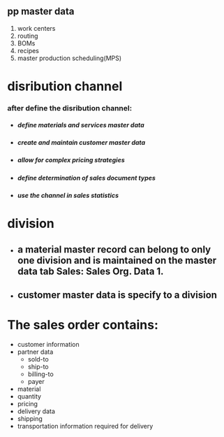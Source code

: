## pp master data
1. work centers
2. routing
3. BOMs
4. recipes
5. master production scheduling(MPS)


# disribution channel
### after define the disribution channel:
* ##### define materials and services master data
* ##### create and maintain customer master data
* ##### allow for complex pricing strategies
* ##### define determination of sales document types
* ##### use the channel in sales statistics

# division
* ## a material master record can belong to only one division and is maintained on the master data tab Sales: Sales Org. Data 1.
* ## customer master data is specify to a division

# The sales order contains:
* customer information
* partner data
  * sold-to
  * ship-to
  * billing-to
  * payer
* material
* quantity
* pricing
* delivery data
* shipping
* transportation information required for delivery
